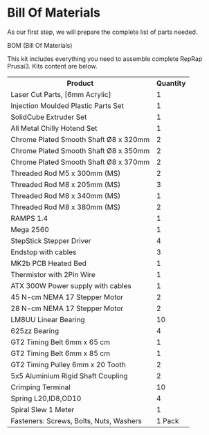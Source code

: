 # Bill Of Materials

As our first step, we will prepare the complete list of parts needed.

<div class="panel panel-primary">
    <div class="panel-heading">BOM (Bill Of Materials)</div>
    <div class="panel-body">
      <p>This kit includes everything you need to assemble complete RepRap Prusai3. Kits content are below.</p>
    </div>
    <table class="table table-striped">
      <tr>
        <th>Product</th>
        <th>Quantity</th>
      </tr>
      <tr>
        <td>Laser Cut Parts, [6mm Acrylic]</td>
        <td>1</td>
      </tr>
      <tr>
        <td>Injection Moulded Plastic Parts Set</td>
        <td>1</td>
      </tr>
      <tr>
        <td>SolidCube Extruder Set</td>
        <td>1</td>
      </tr>
      <tr>
        <td>All Metal Chilly Hotend Set</td>
        <td>1</td>
      </tr>
      <tr>
        <td>Chrome Plated Smooth Shaft Ø8 x 320mm</td>
        <td>2</td>
      </tr>
      <tr>
        <td>Chrome Plated Smooth Shaft Ø8 x 350mm</td>
        <td>2</td>
      </tr>
      <tr>
        <td>Chrome Plated Smooth Shaft Ø8 x 370mm</td>
        <td>2</td>
      </tr>
      <tr>
        <td>Threaded Rod M5 x 300mm (MS)</td>
        <td>2</td>
      </tr>
      <tr>
        <td>Threaded Rod M8 x 205mm (MS)</td>
        <td>3</td>
      </tr>
      <tr>
        <td>Threaded Rod M8 x 340mm (MS)</td>
        <td>1</td>
      </tr>
      <tr>
        <td>Threaded Rod M8 x 380mm (MS)</td>
        <td>2</td>
      </tr>
      <tr>
        <td>RAMPS 1.4</td>
        <td>1</td>
      </tr>
      <tr>
        <td>Mega 2560</td>
        <td>1</td>
      </tr>
      <tr>
        <td>StepStick Stepper Driver</td>
        <td>4</td>
      </tr>
      <tr>
        <td>Endstop with cables</td>
        <td>3</td>
      </tr>
      <tr>
        <td>MK2b PCB Heated Bed</td>
        <td>1</td>
      </tr>
      <tr>
        <td>Thermistor with 2Pin Wire</td>
        <td>1</td>
      </tr>
      <tr>
        <td>ATX 300W Power supply with cables</td>
        <td>1</td>
      </tr>
      <tr>
        <td>45 N-cm NEMA 17 Stepper Motor</td>
        <td>2</td>
      </tr>
      <tr>
        <td>28 N-cm NEMA 17 Stepper Motor</td>
        <td>2</td>
      </tr>
      <tr>
        <td>LM8UU Linear Bearing</td>
        <td>10</td>
      </tr>
      <tr>
        <td>625zz Bearing</td>
        <td>4</td>
      </tr>
      <tr>
        <td>GT2 Timing Belt 6mm x 65 cm</td>
        <td>1</td>
      </tr>
      <tr>
        <td>GT2 Timing Belt 6mm x 85 cm</td>
        <td>1</td>
      </tr>
      <tr>
        <td>GT2 Timing Pulley 6mm x 20 Tooth</td>
        <td>2</td>
      </tr>
      <tr>
        <td>5x5 Aluminium Rigid Shaft Coupling</td>
        <td>2</td>
      </tr>
      <tr>
        <td>Crimping Terminal</td>
        <td>10</td>
      </tr>
      <tr>
        <td>Spring L20,ID8,OD10</td>
        <td>4</td>
      </tr>
      <tr>
        <td>Spiral Slew 1 Meter</td>
        <td>1</td>
      </tr>
      <tr>
        <td>Fasteners: Screws, Bolts, Nuts, Washers</td>
        <td>1 Pack</td>
      </tr>
    </table>
</div>